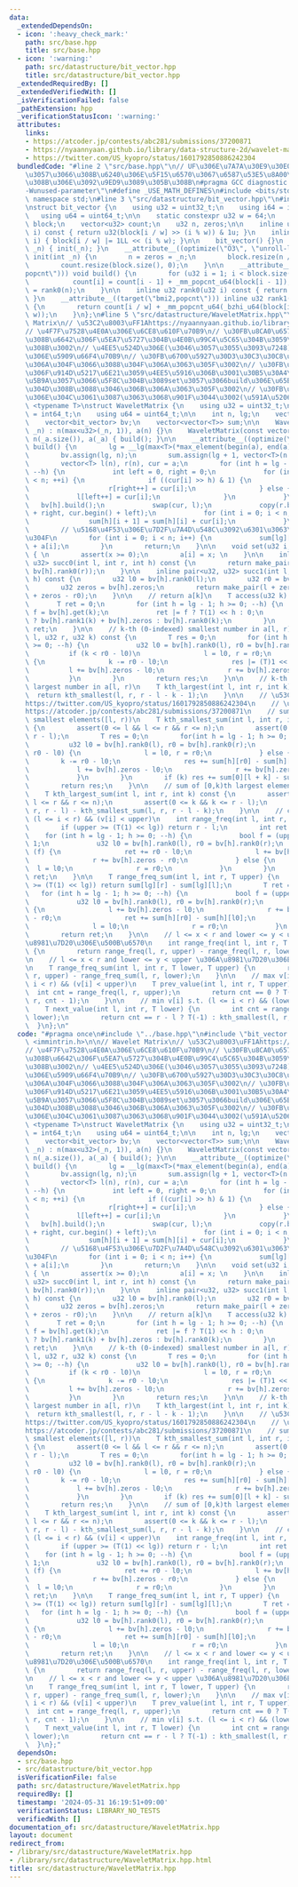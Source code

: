 ```yaml
---
data:
  _extendedDependsOn:
  - icon: ':heavy_check_mark:'
    path: src/base.hpp
    title: src/base.hpp
  - icon: ':warning:'
    path: src/datastructure/bit_vector.hpp
    title: src/datastructure/bit_vector.hpp
  _extendedRequiredBy: []
  _extendedVerifiedWith: []
  _isVerificationFailed: false
  _pathExtension: hpp
  _verificationStatusIcon: ':warning:'
  attributes:
    links:
    - https://atcoder.jp/contests/abc281/submissions/37200871
    - https://nyaannyaan.github.io/library/data-structure-2d/wavelet-matrix.hpp
    - https://twitter.com/US_kyopro/status/1601792850886242304
  bundledCode: "#line 2 \"src/base.hpp\"\n// UF\u306E\u7A7A\u30E9\u30E0\u30C0\u6E21\
    \u3057\u3066\u308B\u6240\u306E\u5F15\u6570\u3067\u6587\u53E5\u8A00\u308F\u308C\
    \u308B\u306E\u3092\u9ED9\u3089\u305B\u308B\n#pragma GCC diagnostic ignored \"\
    -Wunused-parameter\"\n#define _USE_MATH_DEFINES\n#include <bits/stdc++.h>\nusing\
    \ namespace std;\n#line 3 \"src/datastructure/bit_vector.hpp\"\n#include <immintrin.h>\n\
    \nstruct bit_vector {\n    using u32 = uint32_t;\n    using i64 = int64_t;\n \
    \   using u64 = uint64_t;\n\n    static constexpr u32 w = 64;\n    vector<u64>\
    \ block;\n    vector<u32> count;\n    u32 n, zeros;\n\n    inline u32 get(u32\
    \ i) const { return u32(block[i / w] >> (i % w)) & 1u; }\n    inline void set(u32\
    \ i) { block[i / w] |= 1LL << (i % w); }\n\n    bit_vector() {}\n    bit_vector(int\
    \ _n) { init(_n); }\n    __attribute__((optimize(\"O3\", \"unroll-loops\"))) void\
    \ init(int _n) {\n        n = zeros = _n;\n        block.resize(n / w + 1, 0);\n\
    \        count.resize(block.size(), 0);\n    }\n\n    __attribute__((target(\"\
    popcnt\"))) void build() {\n        for (u32 i = 1; i < block.size(); ++i)\n \
    \           count[i] = count[i - 1] + _mm_popcnt_u64(block[i - 1]);\n        zeros\
    \ = rank0(n);\n    }\n\n    inline u32 rank0(u32 i) const { return i - rank1(i);\
    \ }\n    __attribute__((target(\"bmi2,popcnt\"))) inline u32 rank1(u32 i) const\
    \ {\n        return count[i / w] + _mm_popcnt_u64(_bzhi_u64(block[i / w], i %\
    \ w));\n    }\n};\n#line 5 \"src/datastructure/WaveletMatrix.hpp\"\n\n// Wavelet\
    \ Matrix\n// \u53C2\u8003\uFF1Ahttps://nyaannyaan.github.io/library/data-structure-2d/wavelet-matrix.hpp\n\
    // \u4F7F\u7528\u4E0A\u306E\u6CE8\u610F\u70B9\n// \u30FB\u8CA0\u6570\u304C\u3042\
    \u308B\u6642\u306F\u5EA7\u5727\u304B\u4E0B\u99C4\u5C65\u304B\u3059\u304B\u3059\
    \u308B\u3002\n// \u4EE5\u524D\u306E(\u3046\u3057\u3055\u3093\u7248)\u304B\u3089\
    \u306E\u5909\u66F4\u70B9\n// \u30FB\u6700\u5927\u30D3\u30C3\u30C8\u6307\u5B9A\u3057\
    \u306A\u304F\u3066\u3088\u304F\u306A\u3063\u305F\u3002\n// \u30FB\u521D\u671F\u5316\
    \u306F\u914D\u5217\u6E21\u3059\u4EE5\u5916\u306B\u3001\u30B5\u30A4\u30BA\u6307\
    \u5B9A\u3057\u3066\u5F8C\u304B\u3089set\u3057\u3066build\u306E\u65B9\u3082\u3067\
    \u304D\u308B\u3088\u3046\u306B\u306A\u3063\u305F\u3002\n// \u30FB\u3053\u3063\u3061\
    \u306E\u304C\u3061\u3087\u3063\u3068\u901F\u3044\u3002(\u591A\u5206)\ntemplate\
    \ <typename T>\nstruct WaveletMatrix {\n    using u32 = uint32_t;\n    using i64\
    \ = int64_t;\n    using u64 = uint64_t;\n\n    int n, lg;\n    vector<T> a;\n\
    \    vector<bit_vector> bv;\n    vector<vector<T>> sum;\n\n    WaveletMatrix(u32\
    \ _n) : n(max<u32>(_n, 1)), a(n) {}\n    WaveletMatrix(const vector<T>& _a) :\
    \ n(_a.size()), a(_a) { build(); }\n\n    __attribute__((optimize(\"O3\"))) void\
    \ build() {\n        lg = __lg(max<T>(*max_element(begin(a), end(a)), 1)) + 1;\n\
    \        bv.assign(lg, n);\n        sum.assign(lg + 1, vector<T>(n + 1, (T)0));\n\
    \        vector<T> l(n), r(n), cur = a;\n        for (int h = lg - 1; h >= 0;\
    \ --h) {\n            int left = 0, right = 0;\n            for (int i = 0; i\
    \ < n; ++i) {\n                if ((cur[i] >> h) & 1) {\n                    bv[h].set(i);\n\
    \                    r[right++] = cur[i];\n                } else {\n        \
    \            l[left++] = cur[i];\n                }\n            }\n         \
    \   bv[h].build();\n            swap(cur, l);\n            copy(r.begin(), r.begin()\
    \ + right, cur.begin() + left);\n            for (int i = 0; i < n; i++) {\n \
    \               sum[h][i + 1] = sum[h][i] + cur[i];\n            }\n        }\n\
    \        // \u5168\u4F53\u306E\u7D2F\u7A4D\u548C\u3092\u6301\u3063\u3066\u304A\
    \u304F\n        for (int i = 0; i < n; i++) {\n            sum[lg][i + 1] = sum[lg][i]\
    \ + a[i];\n        }\n        return;\n    }\n\n    void set(u32 i, const T& x)\
    \ { \n        assert(x >= 0);\n        a[i] = x; \n    }\n\n    inline pair<u32,\
    \ u32> succ0(int l, int r, int h) const {\n        return make_pair(bv[h].rank0(l),\
    \ bv[h].rank0(r));\n    }\n\n    inline pair<u32, u32> succ1(int l, int r, int\
    \ h) const {\n        u32 l0 = bv[h].rank0(l);\n        u32 r0 = bv[h].rank0(r);\n\
    \        u32 zeros = bv[h].zeros;\n        return make_pair(l + zeros - l0, r\
    \ + zeros - r0);\n    }\n\n    // return a[k]\n    T access(u32 k) const {\n \
    \       T ret = 0;\n        for (int h = lg - 1; h >= 0; --h) {\n            u32\
    \ f = bv[h].get(k);\n            ret |= f ? T(1) << h : 0;\n            k = f\
    \ ? bv[h].rank1(k) + bv[h].zeros : bv[h].rank0(k);\n        }\n        return\
    \ ret;\n    }\n\n    // k-th (0-indexed) smallest number in a[l, r)\n    T kth_smallest(u32\
    \ l, u32 r, u32 k) const {\n        T res = 0;\n        for (int h = lg - 1; h\
    \ >= 0; --h) {\n            u32 l0 = bv[h].rank0(l), r0 = bv[h].rank0(r);\n  \
    \          if (k < r0 - l0)\n                l = l0, r = r0;\n            else\
    \ {\n                k -= r0 - l0;\n                res |= (T)1 << h;\n      \
    \          l += bv[h].zeros - l0;\n                r += bv[h].zeros - r0;\n  \
    \          }\n        }\n        return res;\n    }\n\n    // k-th (0-indexed)\
    \ largest number in a[l, r)\n    T kth_largest(int l, int r, int k) {\n      \
    \  return kth_smallest(l, r, r - l - k - 1);\n    }\n\n    // \u53C2\u8003\uFF1A\
    https://twitter.com/US_kyopro/status/1601792850886242304\n    // \u3000\u3000\u3000\
    https://atcoder.jp/contests/abc281/submissions/37200871\n    // sum of [0,k)th\
    \ smallest elements([l, r))\n    T kth_smallest_sum(int l, int r, int k) const\
    \ {\n        assert(0 <= l && l <= r && r <= n);\n        assert(0 <= k && k <=\
    \ r - l);\n        T res = 0;\n        for(int h = lg - 1; h >= 0; h--) {\n  \
    \          u32 l0 = bv[h].rank0(l), r0 = bv[h].rank0(r);\n            if (k <\
    \ r0 - l0) {\n                l = l0, r = r0;\n            } else {\n        \
    \        k -= r0 - l0;\n                res += sum[h][r0] - sum[h][l0];\n    \
    \            l += bv[h].zeros - l0;\n                r += bv[h].zeros - r0;\n\
    \            }\n        }\n        if (k) res += sum[0][l + k] - sum[0][l];\n\
    \        return res;\n    }\n\n    // sum of [0,k)th largest elements([l, r))\n\
    \    T kth_largest_sum(int l, int r, int k) const {\n        assert(0 <= l &&\
    \ l <= r && r <= n);\n        assert(0 <= k && k <= r - l);\n        return  kth_smallest_sum(l,\
    \ r, r - l) - kth_smallest_sum(l, r, r - l - k);\n    }\n\n    // count i s.t.\
    \ (l <= i < r) && (v[i] < upper)\n    int range_freq(int l, int r, T upper) {\n\
    \        if (upper >= (T(1) << lg)) return r - l;\n        int ret = 0;\n    \
    \    for (int h = lg - 1; h >= 0; --h) {\n            bool f = (upper >> h) &\
    \ 1;\n            u32 l0 = bv[h].rank0(l), r0 = bv[h].rank0(r);\n            if\
    \ (f) {\n                ret += r0 - l0;\n                l += bv[h].zeros - l0;\n\
    \                r += bv[h].zeros - r0;\n            } else {\n              \
    \  l = l0;\n                r = r0;\n            }\n        }\n        return\
    \ ret;\n    }\n\n    T range_freq_sum(int l, int r, T upper) {\n        if (upper\
    \ >= (T(1) << lg)) return sum[lg][r] - sum[lg][l];\n        T ret = 0;\n     \
    \   for (int h = lg - 1; h >= 0; --h) {\n            bool f = (upper >> h) & 1;\n\
    \            u32 l0 = bv[h].rank0(l), r0 = bv[h].rank0(r);\n            if (f)\
    \ {\n                l += bv[h].zeros - l0;\n                r += bv[h].zeros\
    \ - r0;\n                ret += sum[h][r0] - sum[h][l0];\n            } else {\n\
    \                l = l0;\n                r = r0;\n            }\n        }\n\
    \        return ret;\n    }\n\n    // l <= x < r and lower <= y < upper \u306A\
    \u8981\u7D20\u306E\u500B\u6570\n    int range_freq(int l, int r, T lower, T upper)\
    \ {\n        return range_freq(l, r, upper) - range_freq(l, r, lower);\n    }\n\
    \n    // l <= x < r and lower <= y < upper \u306A\u8981\u7D20\u306E\u7DCF\u548C\
    \n    T range_freq_sum(int l, int r, T lower, T upper) {\n        return range_freq_sum(l,\
    \ r, upper) - range_freq_sum(l, r, lower);\n    }\n\n    // max v[i] s.t. (l <=\
    \ i < r) && (v[i] < upper)\n    T prev_value(int l, int r, T upper) {\n      \
    \  int cnt = range_freq(l, r, upper);\n        return cnt == 0 ? T(-1) : kth_smallest(l,\
    \ r, cnt - 1);\n    }\n\n    // min v[i] s.t. (l <= i < r) && (lower <= v[i])\n\
    \    T next_value(int l, int r, T lower) {\n        int cnt = range_freq(l, r,\
    \ lower);\n        return cnt == r - l ? T(-1) : kth_smallest(l, r, cnt);\n  \
    \  }\n};\n"
  code: "#pragma once\n#include \"../base.hpp\"\n#include \"bit_vector.hpp\"\n#include\
    \ <immintrin.h>\n\n// Wavelet Matrix\n// \u53C2\u8003\uFF1Ahttps://nyaannyaan.github.io/library/data-structure-2d/wavelet-matrix.hpp\n\
    // \u4F7F\u7528\u4E0A\u306E\u6CE8\u610F\u70B9\n// \u30FB\u8CA0\u6570\u304C\u3042\
    \u308B\u6642\u306F\u5EA7\u5727\u304B\u4E0B\u99C4\u5C65\u304B\u3059\u304B\u3059\
    \u308B\u3002\n// \u4EE5\u524D\u306E(\u3046\u3057\u3055\u3093\u7248)\u304B\u3089\
    \u306E\u5909\u66F4\u70B9\n// \u30FB\u6700\u5927\u30D3\u30C3\u30C8\u6307\u5B9A\u3057\
    \u306A\u304F\u3066\u3088\u304F\u306A\u3063\u305F\u3002\n// \u30FB\u521D\u671F\u5316\
    \u306F\u914D\u5217\u6E21\u3059\u4EE5\u5916\u306B\u3001\u30B5\u30A4\u30BA\u6307\
    \u5B9A\u3057\u3066\u5F8C\u304B\u3089set\u3057\u3066build\u306E\u65B9\u3082\u3067\
    \u304D\u308B\u3088\u3046\u306B\u306A\u3063\u305F\u3002\n// \u30FB\u3053\u3063\u3061\
    \u306E\u304C\u3061\u3087\u3063\u3068\u901F\u3044\u3002(\u591A\u5206)\ntemplate\
    \ <typename T>\nstruct WaveletMatrix {\n    using u32 = uint32_t;\n    using i64\
    \ = int64_t;\n    using u64 = uint64_t;\n\n    int n, lg;\n    vector<T> a;\n\
    \    vector<bit_vector> bv;\n    vector<vector<T>> sum;\n\n    WaveletMatrix(u32\
    \ _n) : n(max<u32>(_n, 1)), a(n) {}\n    WaveletMatrix(const vector<T>& _a) :\
    \ n(_a.size()), a(_a) { build(); }\n\n    __attribute__((optimize(\"O3\"))) void\
    \ build() {\n        lg = __lg(max<T>(*max_element(begin(a), end(a)), 1)) + 1;\n\
    \        bv.assign(lg, n);\n        sum.assign(lg + 1, vector<T>(n + 1, (T)0));\n\
    \        vector<T> l(n), r(n), cur = a;\n        for (int h = lg - 1; h >= 0;\
    \ --h) {\n            int left = 0, right = 0;\n            for (int i = 0; i\
    \ < n; ++i) {\n                if ((cur[i] >> h) & 1) {\n                    bv[h].set(i);\n\
    \                    r[right++] = cur[i];\n                } else {\n        \
    \            l[left++] = cur[i];\n                }\n            }\n         \
    \   bv[h].build();\n            swap(cur, l);\n            copy(r.begin(), r.begin()\
    \ + right, cur.begin() + left);\n            for (int i = 0; i < n; i++) {\n \
    \               sum[h][i + 1] = sum[h][i] + cur[i];\n            }\n        }\n\
    \        // \u5168\u4F53\u306E\u7D2F\u7A4D\u548C\u3092\u6301\u3063\u3066\u304A\
    \u304F\n        for (int i = 0; i < n; i++) {\n            sum[lg][i + 1] = sum[lg][i]\
    \ + a[i];\n        }\n        return;\n    }\n\n    void set(u32 i, const T& x)\
    \ { \n        assert(x >= 0);\n        a[i] = x; \n    }\n\n    inline pair<u32,\
    \ u32> succ0(int l, int r, int h) const {\n        return make_pair(bv[h].rank0(l),\
    \ bv[h].rank0(r));\n    }\n\n    inline pair<u32, u32> succ1(int l, int r, int\
    \ h) const {\n        u32 l0 = bv[h].rank0(l);\n        u32 r0 = bv[h].rank0(r);\n\
    \        u32 zeros = bv[h].zeros;\n        return make_pair(l + zeros - l0, r\
    \ + zeros - r0);\n    }\n\n    // return a[k]\n    T access(u32 k) const {\n \
    \       T ret = 0;\n        for (int h = lg - 1; h >= 0; --h) {\n            u32\
    \ f = bv[h].get(k);\n            ret |= f ? T(1) << h : 0;\n            k = f\
    \ ? bv[h].rank1(k) + bv[h].zeros : bv[h].rank0(k);\n        }\n        return\
    \ ret;\n    }\n\n    // k-th (0-indexed) smallest number in a[l, r)\n    T kth_smallest(u32\
    \ l, u32 r, u32 k) const {\n        T res = 0;\n        for (int h = lg - 1; h\
    \ >= 0; --h) {\n            u32 l0 = bv[h].rank0(l), r0 = bv[h].rank0(r);\n  \
    \          if (k < r0 - l0)\n                l = l0, r = r0;\n            else\
    \ {\n                k -= r0 - l0;\n                res |= (T)1 << h;\n      \
    \          l += bv[h].zeros - l0;\n                r += bv[h].zeros - r0;\n  \
    \          }\n        }\n        return res;\n    }\n\n    // k-th (0-indexed)\
    \ largest number in a[l, r)\n    T kth_largest(int l, int r, int k) {\n      \
    \  return kth_smallest(l, r, r - l - k - 1);\n    }\n\n    // \u53C2\u8003\uFF1A\
    https://twitter.com/US_kyopro/status/1601792850886242304\n    // \u3000\u3000\u3000\
    https://atcoder.jp/contests/abc281/submissions/37200871\n    // sum of [0,k)th\
    \ smallest elements([l, r))\n    T kth_smallest_sum(int l, int r, int k) const\
    \ {\n        assert(0 <= l && l <= r && r <= n);\n        assert(0 <= k && k <=\
    \ r - l);\n        T res = 0;\n        for(int h = lg - 1; h >= 0; h--) {\n  \
    \          u32 l0 = bv[h].rank0(l), r0 = bv[h].rank0(r);\n            if (k <\
    \ r0 - l0) {\n                l = l0, r = r0;\n            } else {\n        \
    \        k -= r0 - l0;\n                res += sum[h][r0] - sum[h][l0];\n    \
    \            l += bv[h].zeros - l0;\n                r += bv[h].zeros - r0;\n\
    \            }\n        }\n        if (k) res += sum[0][l + k] - sum[0][l];\n\
    \        return res;\n    }\n\n    // sum of [0,k)th largest elements([l, r))\n\
    \    T kth_largest_sum(int l, int r, int k) const {\n        assert(0 <= l &&\
    \ l <= r && r <= n);\n        assert(0 <= k && k <= r - l);\n        return  kth_smallest_sum(l,\
    \ r, r - l) - kth_smallest_sum(l, r, r - l - k);\n    }\n\n    // count i s.t.\
    \ (l <= i < r) && (v[i] < upper)\n    int range_freq(int l, int r, T upper) {\n\
    \        if (upper >= (T(1) << lg)) return r - l;\n        int ret = 0;\n    \
    \    for (int h = lg - 1; h >= 0; --h) {\n            bool f = (upper >> h) &\
    \ 1;\n            u32 l0 = bv[h].rank0(l), r0 = bv[h].rank0(r);\n            if\
    \ (f) {\n                ret += r0 - l0;\n                l += bv[h].zeros - l0;\n\
    \                r += bv[h].zeros - r0;\n            } else {\n              \
    \  l = l0;\n                r = r0;\n            }\n        }\n        return\
    \ ret;\n    }\n\n    T range_freq_sum(int l, int r, T upper) {\n        if (upper\
    \ >= (T(1) << lg)) return sum[lg][r] - sum[lg][l];\n        T ret = 0;\n     \
    \   for (int h = lg - 1; h >= 0; --h) {\n            bool f = (upper >> h) & 1;\n\
    \            u32 l0 = bv[h].rank0(l), r0 = bv[h].rank0(r);\n            if (f)\
    \ {\n                l += bv[h].zeros - l0;\n                r += bv[h].zeros\
    \ - r0;\n                ret += sum[h][r0] - sum[h][l0];\n            } else {\n\
    \                l = l0;\n                r = r0;\n            }\n        }\n\
    \        return ret;\n    }\n\n    // l <= x < r and lower <= y < upper \u306A\
    \u8981\u7D20\u306E\u500B\u6570\n    int range_freq(int l, int r, T lower, T upper)\
    \ {\n        return range_freq(l, r, upper) - range_freq(l, r, lower);\n    }\n\
    \n    // l <= x < r and lower <= y < upper \u306A\u8981\u7D20\u306E\u7DCF\u548C\
    \n    T range_freq_sum(int l, int r, T lower, T upper) {\n        return range_freq_sum(l,\
    \ r, upper) - range_freq_sum(l, r, lower);\n    }\n\n    // max v[i] s.t. (l <=\
    \ i < r) && (v[i] < upper)\n    T prev_value(int l, int r, T upper) {\n      \
    \  int cnt = range_freq(l, r, upper);\n        return cnt == 0 ? T(-1) : kth_smallest(l,\
    \ r, cnt - 1);\n    }\n\n    // min v[i] s.t. (l <= i < r) && (lower <= v[i])\n\
    \    T next_value(int l, int r, T lower) {\n        int cnt = range_freq(l, r,\
    \ lower);\n        return cnt == r - l ? T(-1) : kth_smallest(l, r, cnt);\n  \
    \  }\n};"
  dependsOn:
  - src/base.hpp
  - src/datastructure/bit_vector.hpp
  isVerificationFile: false
  path: src/datastructure/WaveletMatrix.hpp
  requiredBy: []
  timestamp: '2024-05-31 16:19:51+09:00'
  verificationStatus: LIBRARY_NO_TESTS
  verifiedWith: []
documentation_of: src/datastructure/WaveletMatrix.hpp
layout: document
redirect_from:
- /library/src/datastructure/WaveletMatrix.hpp
- /library/src/datastructure/WaveletMatrix.hpp.html
title: src/datastructure/WaveletMatrix.hpp
---
```

